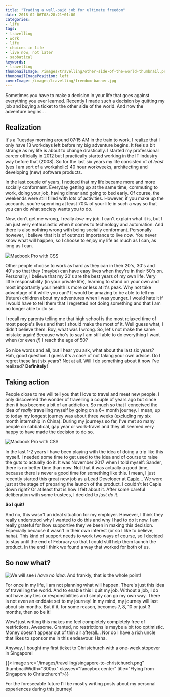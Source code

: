 ```yaml
---
title: "Trading a well-paid job for ultimate freedom"
date: 2018-02-06T08:28:21+01:00
categories:
- life
tags:
- travelling
- work
- life
- choices in life
- live now, not later
- sabbatical
keywords:
- travelling
thumbnailImage: /images/travelling/other-side-of-the-world-thumbnail.png
thumbnailImagePosition: left
coverImage: /images/travelling/freedom-banner.jpg
---
```


Sometimes you have to make a decision in your life that goes against everything you ever learned. Recently I made such a decision by quitting my job and buying a ticket to the other side of the world. 
And now the adventure begins...

<!--more-->

## Realization

It's a Tuesday morning around 07:15 AM in the train to work. I realize that I only have 13 workdays left before my big adventure begins. It feels a bit strange as my life is about to change drastically. I started my professional career officially in 2012 but I practically started working in the IT industry way before that (2008). So for the last six years my life consisted of _at least_ (yes I am sort of a workaholic) 40 hour workweeks, architecting and developing (new) software products. 

In the last couple of years, I noticed that my life became more and more socially conformant. Everyday getting up at the same time, commuting to work, doing your job, having dinner and going to bed early. Of course, the weekends were still filled with lots of activities. However, if you make up the accounts, you're spending at least 70% of your life in such a way so that you can do what society wants you to do.

Now, don't get me wrong, I really *love* my job. I can't explain what it is, but I am just very enthusiastic when it comes to technology and automation. And there is also nothing wrong with being socially conformant. Personally however, I believe that it is of outmost importance to live *now*. You never know what will happen, so I choose to enjoy my life as much as I can, as long as I can. 

![Macbook Pro with CSS](/images/technology/macbook-css.jpg#floatright)

Other people choose to work as hard as they can in their 20's, 30's and 40's so that they (maybe) can have easy lives when they're in their 50's on. Personally, I believe that my 20's are the best years of my own life. Very little responsibility (in your private life), learning to stand on your own and most importantly your health is more or less at it's peak. Why not take advantage of it while you can? It would be amazing to be able to tell my (future) children about my adventures when I was younger. I would hate it if I would have to tell them that I regretted not doing something and that I am no longer able to do so. 

I recall my parents telling me that high school is the most relaxed time of most people's lives and that I should make the most of it. Well guess what, I didn't believe them. Boy, what was I wrong. So, let's not make the same mistake again! Because who's to say I am still able to do everything I want when (or even _if_) I reach the age of 50?

So nice words and all, but I hear you ask, what about the last six years? Hah, good question. I guess it's a case of not taking your own advice. Do I regret these last six years? Not at all. Will I do something about it now I've realized? **Definitely!**

## Taking action
People close to me will tell you that I love to travel and meet new people. I only discovered the wonder of travelling a couple of years ago but since then it has become a bit of an addiction. So much so that I conceived the idea of _really_ travelling myself by going on a 6+ month journey. I mean, up to today my longest journey was about three weeks (excluding my six month internship in China). During my journeys so far, I've met so many people on sabbatical, gap year or work-travel and they all seemed very happy to have made the decision to do so.

![Macbook Pro with CSS](/images/others/justdoit.png#floatleft)

In the last 1-2 years I have been playing with the idea of doing a trip like this myself. I needed some time to get used to the idea and of course to raise the guts to actually do it. It was November 2017 when I told myself: Sander, there is no better time than now. Not that it was actually a good time, because there is never a good time for something like this. I mean, I just recently started this great new job as a Lead Developer at [Caple](https://caple.eu)... We were just at the stage of preparing the launch of the product. I couldn't let Caple down right? Or at least that is how I felt about it. After some careful deliberation with some trustees, I decided to *just do it*. 

**So I quit!**

And no, this wasn't an ideal situation for my employer. However, I think they really understood why I wanted to do this and why I had to do it now. I am really grateful for how supportive they've been in making this decision. Especially because it wasn't in their own interest (or so I like to believe, haha). This kind of support needs to work two ways of course, so I decided to stay until the end of February so that I could still help them launch the product. In the end I think we found a way that worked for both of us.

## So now what?
![We will see](/images/others/questionmark.jpg#floatright)
_I have no idea_. And frankly, that is the whole point! 

For once in my life, I am not planning what will happen. There's just this idea of travelling the world. And to enable this I quit my job. Without a job, I do not have any ties or responsibilities and simply can go my own way. There is not even an enddate set to my journey! In my mind, my journey will last about six months. But if it, for some reason, becomes 7, 8, 10 or just 3 months, then so be it! 

Wow! just writing this makes me feel completely completely free of restrictions. Awesome. Granted, no restrictions is maybe a bit too optimistic. Money doesn't appear out of thin air afterall... Nor do I have a rich uncle that likes to sponsor me in this endeavour. Haha. 

Anyway, I bought my first ticket to Christchurch with a one-week stopover in Singapore! 
<p/>

{{< image src="/images/travelling/singapore-to-christchurch.png" thumbnailWidth="300px" classes="fancybox center" title="Flying from Singapore to Christchurch">}}


For the foreseeable future I'll be mostly writing posts about my personal experiences during this journey!